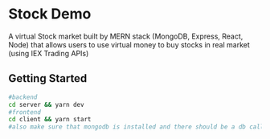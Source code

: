 # Stock Demo

A virtual Stock market built by MERN stack (MongoDB, Express, React, Node) that allows users to use virtual money to buy stocks in real market (using IEX Trading APIs)

## Getting Started
```bash
#backend
cd server && yarn dev
#frontend
cd client && yarn start
#also make sure that mongodb is installed and there should be a db called ttp-test
```
